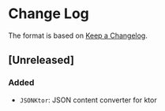 # Change Log

The format is based on [Keep a Changelog](http://keepachangelog.com/).

## [Unreleased]
### Added
- `JSONKtor`: JSON content converter for ktor
